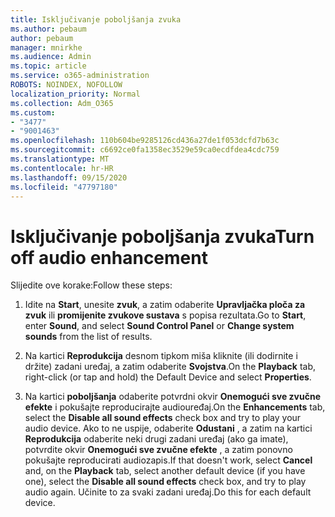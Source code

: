 ```yaml
---
title: Isključivanje poboljšanja zvuka
ms.author: pebaum
author: pebaum
manager: mnirkhe
ms.audience: Admin
ms.topic: article
ms.service: o365-administration
ROBOTS: NOINDEX, NOFOLLOW
localization_priority: Normal
ms.collection: Adm_O365
ms.custom:
- "3477"
- "9001463"
ms.openlocfilehash: 110b604be9285126cd436a27de1f053dcfd7b63c
ms.sourcegitcommit: c6692ce0fa1358ec3529e59ca0ecdfdea4cdc759
ms.translationtype: MT
ms.contentlocale: hr-HR
ms.lasthandoff: 09/15/2020
ms.locfileid: "47797180"
---
```

# <a name="turn-off-audio-enhancement"></a><span data-ttu-id="cbcc8-102">Isključivanje poboljšanja zvuka</span><span class="sxs-lookup"><span data-stu-id="cbcc8-102">Turn off audio enhancement</span></span>

<span data-ttu-id="cbcc8-103">Slijedite ove korake:</span><span class="sxs-lookup"><span data-stu-id="cbcc8-103">Follow these steps:</span></span>

1. <span data-ttu-id="cbcc8-104">Idite na **Start**, unesite **zvuk**, a zatim odaberite **Upravljačka ploča za zvuk** ili **promijenite zvukove sustava** s popisa rezultata.</span><span class="sxs-lookup"><span data-stu-id="cbcc8-104">Go to **Start**, enter **Sound**, and select **Sound Control Panel** or **Change system sounds** from the list of results.</span></span>

2. <span data-ttu-id="cbcc8-105">Na kartici **Reprodukcija** desnom tipkom miša kliknite (ili dodirnite i držite) zadani uređaj, a zatim odaberite **Svojstva**.</span><span class="sxs-lookup"><span data-stu-id="cbcc8-105">On the **Playback** tab, right-click (or tap and hold) the Default Device and select **Properties**.</span></span>

3. <span data-ttu-id="cbcc8-106">Na kartici **poboljšanja** odaberite potvrdni okvir **Onemogući sve zvučne efekte** i pokušajte reproducirajte audiouređaj.</span><span class="sxs-lookup"><span data-stu-id="cbcc8-106">On the **Enhancements** tab, select the **Disable all sound effects** check box and try to play your audio device.</span></span> <span data-ttu-id="cbcc8-107">Ako to ne uspije, odaberite **Odustani** , a zatim na kartici **Reprodukcija** odaberite neki drugi zadani uređaj (ako ga imate), potvrdite okvir **Onemogući sve zvučne efekte** , a zatim ponovno pokušajte reproducirati audiozapis.</span><span class="sxs-lookup"><span data-stu-id="cbcc8-107">If that doesn't work, select **Cancel** and, on the **Playback** tab, select another default device (if you have one), select the **Disable all sound effects** check box, and try to play audio again.</span></span> <span data-ttu-id="cbcc8-108">Učinite to za svaki zadani uređaj.</span><span class="sxs-lookup"><span data-stu-id="cbcc8-108">Do this for each default device.</span></span>
